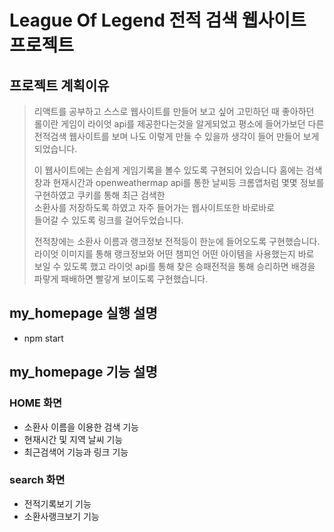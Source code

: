 # League Of Legend 전적 검색 웹사이트 프로젝트
## 프로젝트 계획이유
> 리액트를 공부하고 스스로 웹사이트를 만들어 보고 싶어 고민하던 때
> 좋아하던 롤이란 게임이 라이엇 api를 제공한다는것을 알게되었고 
> 평소에 들어가보던 다른 전적검색 웹사이트를 보며 나도 이렇게 만들 수
> 있을까 생각이 들어 만들어 보게 되었습니다.
>
> 이 웹사이트에는 손쉽게 게임기록을 볼수 있도록 구현되어 있습니다
> 홈에는 검색창과 현재시간과 openweathermap api를 통한 날씨등 
> 크롬앱처럼 몇몇 정보를 구현하였고 쿠키를 통해 최근 검색한   
> 소환사를 저장하도록 하였고 자주 들어가는 웹사이트또한 바로바로  
> 들어갈 수 있도록 링크를 걸어두었습니다.
>
> 전적창에는 소환사 이름과 랭크정보 전적등이 한눈에 들어오도록
> 구현했습니다. 라이엇 이미지를 통해 랭크정보와 어떤 챔피언 
> 어떤 아이템을 사용했는지 바로 보일 수 있도록 했고 라이엇 api를
> 통해 찾은 승패전적을 통해 승리하면 배경을 파랗게 패배하면 빨갛게
> 보이도록 구현했습니다.

## my_homepage 실행 설명
* npm start
## my_homepage 기능 설명
### HOME 화면
* 소환사 이름을 이용한 검색 기능
* 현재시간 및 지역 날씨 기능
* 최근검색어 기능과 링크 기능

### search 화면
* 전적기록보기 기능
* 소환사랭크보기 기능
